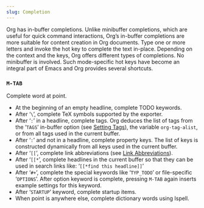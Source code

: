```yaml
---
slug: Completion
---
```


Org has in-buffer completions. Unlike minibuffer completions, which are useful for quick command interactions, Org’s in-buffer completions are more suitable for content creation in Org documents. Type one or more letters and invoke the hot key to complete the text in-place. Depending on the context and the keys, Org offers different types of completions. No minibuffer is involved. Such mode-specific hot keys have become an integral part of Emacs and Org provides several shortcuts.

### `M-TAB`

Complete word at point.

*   At the beginning of an empty headline, complete TODO keywords.
*   After ‘`\`’, complete TeX symbols supported by the exporter.
*   After ‘`:`’ in a headline, complete tags. Org deduces the list of tags from the ‘`TAGS`’ in-buffer option (see [Setting Tags](Setting-Tags)), the variable `org-tag-alist`, or from all tags used in the current buffer.
*   After ‘`:`’ and not in a headline, complete property keys. The list of keys is constructed dynamically from all keys used in the current buffer.
*   After ‘`[[`’, complete link abbreviations (see [Link Abbreviations](Link-Abbreviations)).
*   After ‘`[[*`’, complete headlines in the current buffer so that they can be used in search links like: ‘`[[*find this headline]]`’
*   After ‘`#+`’, complete the special keywords like ‘`TYP_TODO`’ or file-specific ‘`OPTIONS`’. After option keyword is complete, pressing `M-TAB` again inserts example settings for this keyword.
*   After ‘`STARTUP`’ keyword, complete startup items.
*   When point is anywhere else, complete dictionary words using Ispell.

